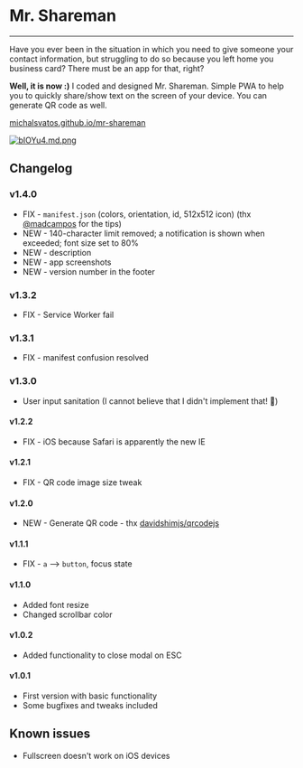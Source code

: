 # Mr. Shareman
***
Have you ever been in the situation in which you need to give someone your contact information, but struggling to do so because you left home you business card? There must be an app for that, right?

**Well, it is now :)** I coded and designed Mr. Shareman. Simple PWA to help you to quickly share/show text on the screen of your device. You can generate QR code as well.

[michalsvatos.github.io/mr-shareman](https://michalsvatos.github.io/mr-shareman)

[![bIOYu4.md.png](https://iili.io/bIOYu4.md.png)](https://michalsvatos.github.io/mr-shareman)

## Changelog
### v1.4.0
- FIX - `manifest.json` (colors, orientation, id, 512x512 icon) (thx [@madcampos](https://github.com/madcampos) for the tips)
- NEW - 140-character limit removed; a notification is shown when exceeded; font size set to 80%
- NEW - description
- NEW - app screenshots
- NEW - version number in the footer

### v1.3.2
- FIX - Service Worker fail

### v1.3.1
- FIX - manifest confusion resolved

### v1.3.0
- User input sanitation (I cannot believe that I didn't implement that! 🤦)

#### v1.2.2
- FIX - iOS because Safari is apparently the new IE

#### v1.2.1
- FIX - QR code image size tweak

#### v1.2.0
- NEW - Generate QR code - thx [davidshimjs/qrcodejs](https://github.com/davidshimjs/qrcodejs)

#### v1.1.1
- FIX - `a` --> `button`, focus state

#### v1.1.0
- Added font resize
- Changed scrollbar color

#### v1.0.2
- Added functionality to close modal on ESC

#### v1.0.1
- First version with basic functionality
- Some bugfixes and tweaks included

## Known issues
- Fullscreen doesn't work on iOS devices


